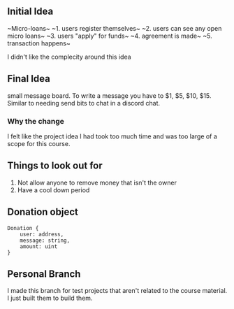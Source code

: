 ## Initial Idea
~Micro-loans~
~1. users register themselves~
~2. users can see any open micro loans~
~3. users "apply" for funds~
~4. agreement is made~
~5. transaction happens~

I didn't like the complecity around this idea

## Final Idea
small message board. To write a message you have to $1, $5, $10, $15. Similar to needing send bits to chat in a discord chat.

### Why the change
I felt like the project idea I had took too much time and was too large of a scope for this course.

## Things to look out for
1. Not allow anyone to remove money that isn't the owner
2. Have a cool down period

## Donation object
```
Donation {
    user: address,
    message: string,
    amount: uint
}
```

## Personal Branch
I made this branch for test projects that aren't related to the course material. I just built them to build them.